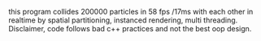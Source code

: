 this program collides 200000 particles in 58 fps /17ms with each other in realtime by spatial partitioning, instanced rendering, multi threading.
Disclaimer, code follows bad c++ practices and not the best oop design.  
